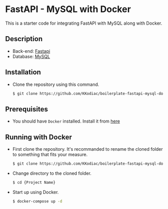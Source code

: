 # FastAPI - MySQL with Docker

This is a starter code for integrating FastAPI with MySQL along with Docker.

## Description 
- Back-end: [Fastapi](https://fastapi.tiangolo.com)
- Database: [MySQL](https://www.mysql.com)

## Installation 
- Clone the repository using this command.
    ```sh
    $ git clone https://github.com/KKodiac/boilerplate-fastapi-mysql-docker.git
    ```

## Prerequisites
- You should have `Docker` installed. Install it from [here](https://docs.docker.com/engine/install/)

## Running with Docker
- First clone the repository. It's recommanded to rename the cloned folder to something that fits your measure.
    ```sh
    $ git clone https://github.com/KKodiac/boilerplate-fastapi-mysql-docker.git {Project Name}
    ```
- Change directory to the cloned folder.
    ```sh
    $ cd {Project Name}
    ```
- Start up using Docker.
    ```sh 
    $ docker-compose up -d
    ```
    
